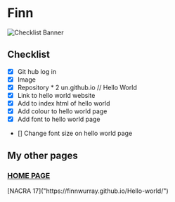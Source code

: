 # Finn
![Checklist Banner](https://encrypted-tbn0.gstatic.com/images?q=tbn:ANd9GcQtdhHwOhtBwrsf3t5oBfovKz29hXMav3dDi3RtG78z&s)

<H2> Checklist </H2>

- [x] Git hub log in
- [x] Image
- [x] Repository * 2 un.github.io // Hello World
- [x] Link to hello world website
- [x] Add to index html of hello world
- [x] Add colour to hello world page
- [x] Add font to hello world page
- [] Change font size on hello world page

<h2>My other pages</h2>
 <H3> <a href="https://finnwurray.github.io/"> HOME PAGE </a> </H3>
[NACRA 17]("https://finnwurray.github.io/Hello-world/")
